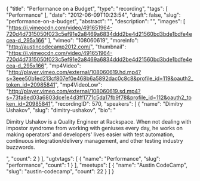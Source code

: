 {
  "title": "Performance on a Budget",
  "type": "recording",
  "tags": [
    "Performance"
  ],
  "date": "2012-06-09T10:23:54",
  "draft": false,
  "slug": "performance-on-a-budget",
  "abstract": "",
  "description": "",
  "images": [
    "https://i.vimeocdn.com/video/491651964-720d4d7315050f023c5ef91e2a8469a6834ddd2be4d21560bd3bde1bdfe4ecea-d_295x166"
  ],
  "vimeo": "108060619",
  "moreinfo": "http://austincodecamp2012.com/",
  "thumbnail": "https://i.vimeocdn.com/video/491651964-720d4d7315050f023c5ef91e2a8469a6834ddd2be4d21560bd3bde1bdfe4ecea-d_295x166",
  "mp4Video": "http://player.vimeo.com/external/108060619.hd.mp4?s=3eee50b1ed213cf807ef0e468b6a5892dac0c8c8&profile_id=119&oauth2_token_id=20985841",
  "mp4VideoLow": "http://player.vimeo.com/external/108060619.sd.mp4?s=73fa8ed03a6803dce1e4d3ff1771c5da17fb9f78&profile_id=112&oauth2_token_id=20985841",
  "recordingID": 570,
  "speakers": [
    {
      "name": "Dimitry Ushakov",
      "slug": "dimitry-ushakov",
      "bio": "<p>Dimitry Ushakov is a Quality Engineer at Rackspace. When not dealing with impostor syndrome from working with geniuses every day, he works on making operators' and developers' lives easier with test automation, continuous integration/delivery management, and other testing industry buzzwords.</p>",
      "count": 2
    }
  ],
  "ugtvtags": [
    {
      "name": "Performance",
      "slug": "performance",
      "count": 1
    }
  ],
  "meetups": [
    {
      "name": "Austin CodeCamp",
      "slug": "austin-codecamp",
      "count": 22
    }
  ]
}